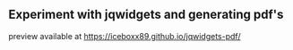 ## Experiment with jqwidgets and generating pdf's

preview available at
https://iceboxx89.github.io/jqwidgets-pdf/
